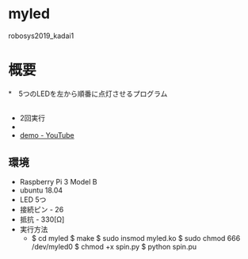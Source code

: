 # myled
robosys2019_kadai1

# 概要
*　5つのLEDを左から順番に点灯させるプログラム

## 
* 2回実行
* 
* [ demo - YouTube](https)

## 環境
* Raspberry Pi 3 Model B
* ubuntu 18.04
* LED 5つ 
* 接続ピン - 26
* 抵抗 - 330[Ω]
* 実行方法
  * $ cd myled $ make $ sudo insmod myled.ko $ sudo chmod 666 /dev/myled0 $ chmod +x spin.py $ python spin.pu



